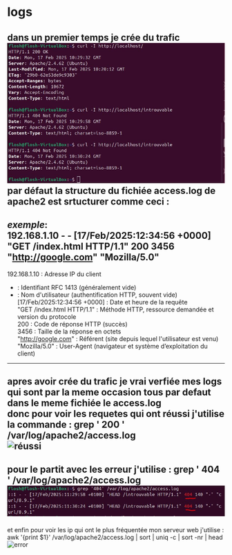# logs  
dans un premier temps je crée du trafic  
![trafic](https://github.com/The-flosh/logs/blob/main/ressources/trafic.JPG)  
par défaut la structure du fichiée access.log de apache2 est srtucturer comme ceci :  
---  
*exemple*:  
192.168.1.10 - - [17/Feb/2025:12:34:56 +0000] "GET /index.html HTTP/1.1" 200 3456 "http://google.com" "Mozilla/5.0"  
---  
192.168.1.10 : Adresse IP du client  
- : Identifiant RFC 1413 (généralement vide)  
- : Nom d'utilisateur (authentification HTTP, souvent vide)  
[17/Feb/2025:12:34:56 +0000] : Date et heure de la requête  
"GET /index.html HTTP/1.1" : Méthode HTTP, ressource demandée et version du protocole  
200 : Code de réponse HTTP (succès)  
3456 : Taille de la réponse en octets  
"http://google.com"	: Référent (site depuis lequel l'utilisateur est venu)  
"Mozilla/5.0"	: User-Agent (navigateur et système d’exploitation du client)  
---  
apres avoir crée du trafic je vrai verfiée mes logs qui sont par la meme occasion tous par defaut dans le meme fichiée le access.log  
donc pour voir les requetes qui ont réussi j'utilise la commande : grep ' 200 ' /var/log/apache2/access.log  
![réussi](https://github.com/The-flosh/logs/blob/main/ressources/réussi.JPG)  
---  
pour le partit avec les erreur j'utilise : grep ' 404 ' /var/log/apache2/access.log  
![error](https://github.com/The-flosh/logs/blob/main/ressources/error.JPG)  
---  
et enfin pour voir les ip qui ont le plus fréquentée mon serveur web j'utilise : awk '{print $1}' /var/log/apache2/access.log | sort | uniq -c | sort -nr | head  
![error](https://github.com/The-flosh/logs/blob/main/ressources/ip%20fréquente.JPG)  
